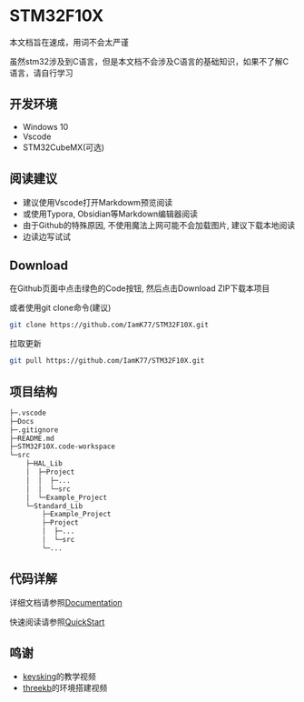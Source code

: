 # STM32F10X

本文档旨在速成，用词不会太严谨

虽然stm32涉及到C语言，但是本文档不会涉及C语言的基础知识，如果不了解C语言，请自行学习

## 开发环境

- Windows 10
- Vscode
- STM32CubeMX(可选)

## 阅读建议

- 建议使用Vscode打开Markdowm预览阅读
- 或使用Typora, Obsidian等Markdown编辑器阅读
- 由于Github的特殊原因, 不使用魔法上网可能不会加载图片, 建议下载本地阅读
- 边读边写试试

## Download

在Github页面中点击绿色的Code按钮, 然后点击Download ZIP下载本项目

或者使用git clone命令(建议)

```bash
git clone https://github.com/IamK77/STM32F10X.git
```

拉取更新

```bash
git pull https://github.com/IamK77/STM32F10X.git
```

## 项目结构

```bash
├─.vscode
├─Docs
├─.gitignore
├─README.md
├─STM32F10X.code-workspace
└─src
    ├─HAL_Lib
    │  ├─Project
    │  │  ├─...
    │  │  └─src
    │  └─Example_Project
    └─Standard_Lib
        ├─Example_Project
        ├─Project
        │  ├─...
        │  └─src
        └─...
```

## 代码详解

详细文档请参照[Documentation](./Docs/README.md)

快速阅读请参照[QuickStart](./Docs/README.md#quickstart)

## 鸣谢

- [keysking](https://space.bilibili.com/6100925)的教学视频
- [threekb](https://space.bilibili.com/3493142393260061)的环境搭建视频
